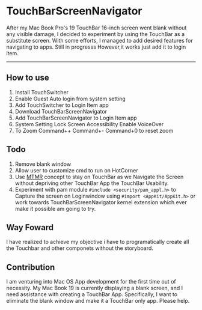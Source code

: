# TouchBarScreenNavigator

After my Mac Book Pro's 19 TouchBar 16-inch screen went blank without any visible damage, I decided to experiment by using the  TouchBar as a substitute screen. With some efforts, I managed to add desired features for navigating to apps. Still in progresss However,it works just add it to login item.

****


## How to use
1. Install TouchSwitcher
2. Enable Guest Auto login from system setting
3. Add TouchSwitcher to Login Item app
4. Download TouchBarScreenNavigator
5. Add TouchBarScreenNavigator to Login Item app
6. System Setting Lock Screen Accessibility Enable VoiceOver
7. To Zoom Command++ Command+- Command+0 to reset zoom

## Todo
1. Remove blank window
2. Allow user to customize cmd to run on HotCorner
3. Use [MTMR](https://github.com/Toxblh/MTMR/releases) concept to stay on TouchBar as we Navigate the Screen without depriving other TouchBar App the TouchBar Usability.
4. Experiment with pam module ```#include <security/pam_appl.h>``` to Capture the screen on Loginwindow  using ```#import <AppKit/AppKit.h>``` or work towards TouchBarScreenNavigator kernel extension which ever make it possible am going to try. 


## Way Foward
I have realized to achieve my objective i have to programatically create all the Touchbar and other componets without the storyboard.



## Contribution
I am venturing into Mac OS App development for the first time out of necessity. My Mac Book 19 is currently displaying a blank screen, and I need assistance with creating a TouchBar App. Specifically, I want to eliminate the blank window and make it a TouchBar only app. Please help.
